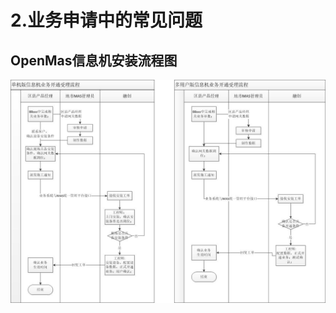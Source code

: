 # 2.业务申请中的常见问题

## OpenMas信息机安装流程图

<img src="../images/FlowChart.jpg" alt="图片被外星人掠走了┌(。Д。)┐" title="OpenMas信息机安装流程图">






